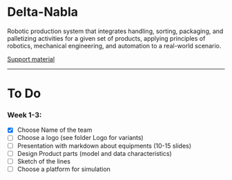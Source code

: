 # Delta-Nabla


Robotic production system that integrates handling, sorting, packaging, and palletizing activities for a given set of products, applying principles of robotics, mechanical engineering, and automation to a real-world scenario.

[Support material](https://sites.google.com/view/clujrobotics/courses/robotization-manufacturing-ii-rf_ii/project-how-to-design-an-industrial-robotic-system)

---

# To Do

### Week 1-3:

- [x] Choose Name of the team
- [ ] Choose a logo (see folder Logo for variants)
- [ ] Presentation with markdown about equipments (10-15 slides)
- [ ] Design Product parts (model and data characteristics)
- [ ] Sketch of the lines
- [ ] Choose a platform for simulation

